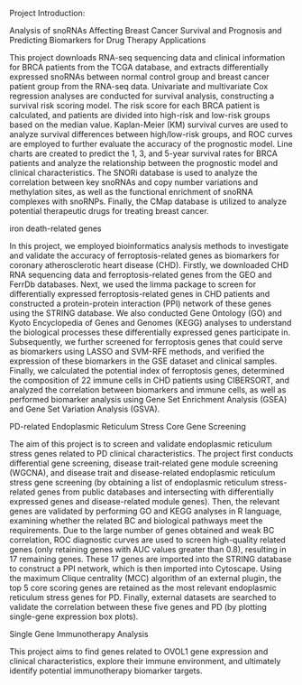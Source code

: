Project Introduction:


Analysis of snoRNAs Affecting Breast Cancer Survival and Prognosis and Predicting Biomarkers for Drug Therapy Applications


This project downloads RNA-seq sequencing data and clinical information for BRCA patients from the TCGA database, and extracts differentially expressed snoRNAs between normal control group and breast cancer patient group from the RNA-seq data. Univariate and multivariate Cox regression analyses are conducted for survival analysis, constructing a survival risk scoring model. The risk score for each BRCA patient is calculated, and patients are divided into high-risk and low-risk groups based on the median value. Kaplan-Meier (KM) survival curves are used to analyze survival differences between high/low-risk groups, and ROC curves are employed to further evaluate the accuracy of the prognostic model. Line charts are created to predict the 1, 3, and 5-year survival rates for BRCA patients and analyze the relationship between the prognostic model and clinical characteristics. The SNORi database is used to analyze the correlation between key snoRNAs and copy number variations and methylation sites, as well as the functional enrichment of snoRNA complexes with snoRNPs. Finally, the CMap database is utilized to analyze potential therapeutic drugs for treating breast cancer.

iron death-related genes

In this project, we employed bioinformatics analysis methods to investigate and validate the accuracy of ferroptosis-related genes as biomarkers for coronary atherosclerotic heart disease (CHD). Firstly, we downloaded CHD RNA sequencing data and ferroptosis-related genes from the GEO and FerrDb databases. Next, we used the limma package to screen for differentially expressed ferroptosis-related genes in CHD patients and constructed a protein-protein interaction (PPI) network of these genes using the STRING database. We also conducted Gene Ontology (GO) and Kyoto Encyclopedia of Genes and Genomes (KEGG) analyses to understand the biological processes these differentially expressed genes participate in. Subsequently, we further screened for ferroptosis genes that could serve as biomarkers using LASSO and SVM-RFE methods, and verified the expression of these biomarkers in the GSE dataset and clinical samples. Finally, we calculated the potential index of ferroptosis genes, determined the composition of 22 immune cells in CHD patients using CIBERSORT, and analyzed the correlation between biomarkers and immune cells, as well as performed biomarker analysis using Gene Set Enrichment Analysis (GSEA) and Gene Set Variation Analysis (GSVA).


PD-related Endoplasmic Reticulum Stress Core Gene Screening


The aim of this project is to screen and validate endoplasmic reticulum stress genes related to PD clinical characteristics. The project first conducts differential gene screening, disease trait-related gene module screening (WGCNA), and disease trait and disease-related endoplasmic reticulum stress gene screening (by obtaining a list of endoplasmic reticulum stress-related genes from public databases and intersecting with differentially expressed genes and disease-related module genes). Then, the relevant genes are validated by performing GO and KEGG analyses in R language, examining whether the related BC and biological pathways meet the requirements. Due to the large number of genes obtained and weak BC correlation, ROC diagnostic curves are used to screen high-quality related genes (only retaining genes with AUC values greater than 0.8), resulting in 17 remaining genes. These 17 genes are imported into the STRING database to construct a PPI network, which is then imported into Cytoscape. Using the maximum Clique centrality (MCC) algorithm of an external plugin, the top 5 core scoring genes are retained as the most relevant endoplasmic reticulum stress genes for PD. Finally, external datasets are searched to validate the correlation between these five genes and PD (by plotting single-gene expression box plots).

Single Gene Immunotherapy Analysis

This project aims to find genes related to OVOL1 gene expression and clinical characteristics, explore their immune environment, and ultimately identify potential immunotherapy biomarker targets.
